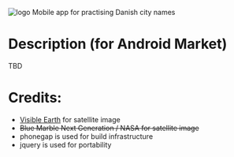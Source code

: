 ![logo](https://solsort.com/_logo.png)
Mobile app for practising Danish city names

# Description (for Android Market)

TBD

# Credits:
- [Visible Earth](http://visibleearth.nasa.gov/view_rec.php?id=2551) for satellite image
- <strike>Blue Marble Next Generation / NASA for satellite image</strike>
- phonegap is used for build infrastructure
- jquery is used for portability
